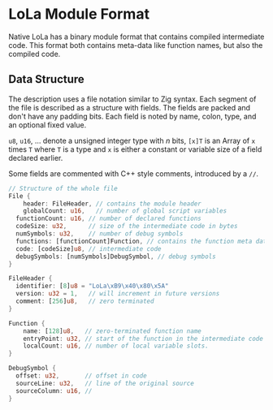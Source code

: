 #  LoLa Module Format

Native LoLa has a binary module format that contains compiled intermediate code. This format both contains meta-data like function names, but also the compiled code.

## Data Structure

The description uses a file notation similar to Zig syntax. Each segment of the file is described as a structure with fields. The fields are packed and don't have any padding bits. Each field is noted by name, colon, type, and an optional fixed value.

 `u8`, `u16`, … denote a unsigned integer type with *n* bits, `[x]T` is an Array of `x` times `T` where `T` is a type and `x` is either a constant or variable size of a field declared earlier.

Some fields are commented with C++ style comments, introduced by a `//`.

```rust
// Structure of the whole file
File {
	header: FileHeader, // contains the module header
	globalCount: u16,   // number of global script variables
  functionCount: u16, // number of declared functions
  codeSize: u32,      // size of the intermediate code in bytes
  numSymbols: u32,    // number of debug symbols
  functions: [functionCount]Function, // contains the function meta data
  code: [codeSize]u8, // intermediate code
  debugSymbols: [numSymbols]DebugSymbol, // debug symbols
}

FileHeader {
  identifier: [8]u8 = "LoLa\xB9\x40\x80\x5A"
  version: u32 = 1,   // will increment in future versions
  comment: [256]u8,   // zero terminated
}

Function {
	name: [128]u8,   // zero-terminated function name
	entryPoint: u32, // start of the function in the intermediate code
	localCount: u16, // number of local variable slots.
}

DebugSymbol {
  offset: u32,       // offset in code
  sourceLine: u32,   // line of the original source
  sourceColumn: u16, // 
}
```

